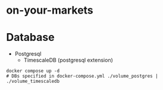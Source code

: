 # on-your-markets


# Database
- Postgresql
  - TimescaleDB (postgresql extension)

```shell
docker compose up -d
# DBs specified in docker-compose.yml ./volume_postgres | ./volume_timescaledb 
```